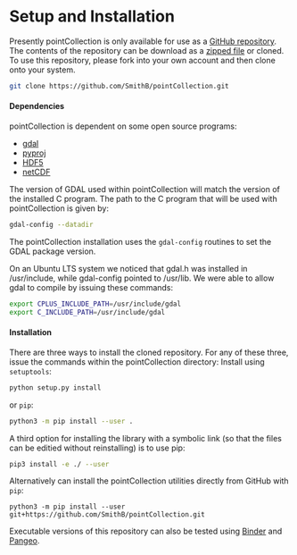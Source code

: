 Setup and Installation
======================

Presently pointCollection is only available for use as a [GitHub repository](https://github.com/SmithB/pointCollection).
The contents of the repository can be download as a [zipped file](https://github.com/SmithB/pointCollection/archive/master.zip)  or cloned.
To use this repository, please fork into your own account and then clone onto your system.
```bash
git clone https://github.com/SmithB/pointCollection.git
```
#### Dependencies
pointCollection is dependent on some open source programs:
- [gdal](https://gdal.org/index.html)
- [pyproj](https://download.osgeo.org/proj)
- [HDF5](https://www.hdfgroup.org)
- [netCDF](https://www.unidata.ucar.edu/software/netcdf)

The version of GDAL used within pointCollection will match the version of the installed C program.  The path to the C program that will be used with pointCollection is given by:
```bash
gdal-config --datadir
```
The pointCollection installation uses the `gdal-config` routines to set the GDAL package version.  

On an Ubuntu LTS system we noticed that gdal.h was installed in /usr/include, while gdal-config pointed to /usr/lib.  We were able to allow gdal to compile by issuing these commands:
```bash
export CPLUS_INCLUDE_PATH=/usr/include/gdal
export C_INCLUDE_PATH=/usr/include/gdal
```

#### Installation
There are three ways to install the cloned repository.  For any of these three, issue the commands within the pointCollection directory:
Install using `setuptools`:
```bash
python setup.py install
```
or `pip`:
```bash
python3 -m pip install --user .
```
A third option for installing the library with a symbolic link (so that the files can be editied without reinstalling) is to use pip:
```bash
pip3 install -e ./ --user
```
Alternatively can install the pointCollection utilities directly from GitHub with `pip`:
```
python3 -m pip install --user git+https://github.com/SmithB/pointCollection.git
```
Executable versions of this repository can also be tested using [Binder](https://mybinder.org/v2/gh/SmithB/pointCollection/master) and [Pangeo](https://binder.pangeo.io/v2/gh/SmithB/pointCollection/master).
